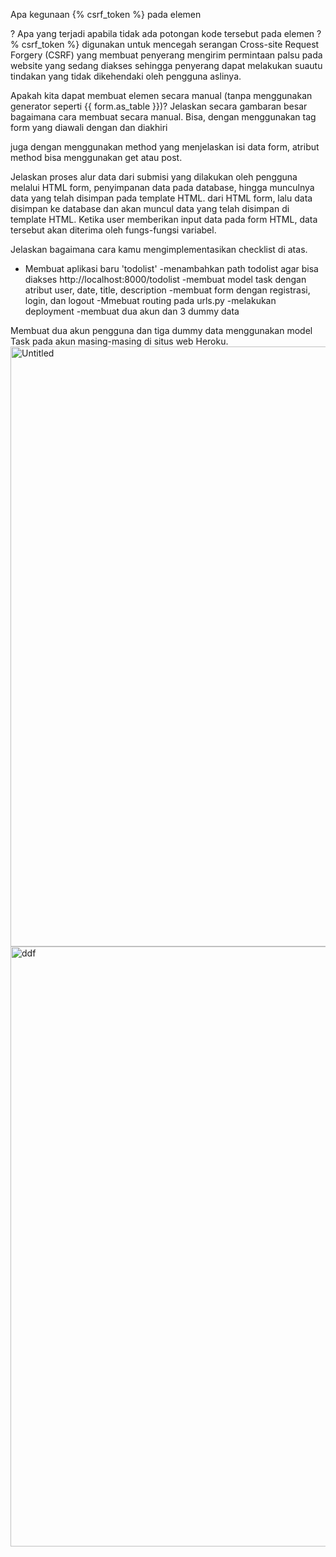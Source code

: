 Apa kegunaan {% csrf_token %} pada elemen <form>? Apa yang terjadi apabila tidak ada potongan kode tersebut pada elemen <form>?
% csrf_token %} digunakan untuk mencegah serangan Cross-site Request Forgery (CSRF) yang membuat penyerang mengirim permintaan palsu pada website yang sedang diakses sehingga penyerang dapat melakukan suautu tindakan yang tidak dikehendaki oleh pengguna aslinya.

Apakah kita dapat membuat elemen <form> secara manual (tanpa menggunakan generator seperti {{ form.as_table }})? Jelaskan secara gambaran besar bagaimana cara membuat <form> secara manual.
Bisa, dengan menggunakan tag form yang diawali dengan <form> dan diakhiri </form> juga dengan menggunakan method yang menjelaskan isi data form, atribut method bisa menggunakan get atau post.
 
Jelaskan proses alur data dari submisi yang dilakukan oleh pengguna melalui HTML form, penyimpanan data pada database, hingga munculnya data yang telah disimpan pada template HTML.
dari HTML form, lalu data disimpan ke database dan akan muncul data yang telah disimpan di template HTML. Ketika user memberikan input data pada form HTML, data tersebut akan diterima oleh fungs-fungsi variabel. 
 
Jelaskan bagaimana cara kamu mengimplementasikan checklist di atas.
- Membuat aplikasi baru 'todolist'
-menambahkan path todolist agar bisa diakses http://localhost:8000/todolist
-membuat model task dengan atribut user, date, title, description
-membuat form dengan registrasi, login, dan logout
-Mmebuat routing pada urls.py
-melakukan deployment
-membuat dua akun dan 3 dummy data

 Membuat dua akun pengguna dan tiga dummy data menggunakan model Task pada akun masing-masing di situs web Heroku.
<img width="960" alt="Untitled" src="https://user-images.githubusercontent.com/92297505/192968961-3c1160a9-a5f2-493a-90f9-441575463f16.png">
<img width="960" alt="ddf" src="https://user-images.githubusercontent.com/92297505/192969772-2d476335-7a48-4c08-a83a-8b02989c50a9.png">

